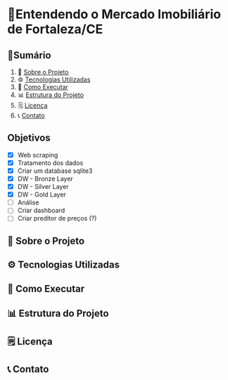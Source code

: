 # 🏡Entendendo o Mercado Imobiliário de Fortaleza/CE

## 📜Sumário
1. 📌 [Sobre o Projeto](#-sobre-o-projeto)
2. ⚙️ [Tecnologias Utilizadas](#️-tecnologias-utilizadas)
3. 🚀 [Como Executar](#-como-executar)
4. 📊 [Estrutura do Projeto](#-estrutura-do-projeto)
5. 🗒️ [Licença](#️-licença)
6. 📞 [Contato](#-contato)

## Objetivos
- [x] Web scraping
- [x] Tratamento dos dados
- [x] Criar um database sqlite3
- [x] DW - Bronze Layer
- [x] DW - Silver Layer
- [x] DW - Gold Layer
- [ ] Análise 
- [ ] Criar dashboard
- [ ] Criar preditor de preços (?)

## 📌 Sobre o Projeto

## ⚙️ Tecnologias Utilizadas

## 🚀 Como Executar

## 📊 Estrutura do Projeto

## 🗒️ Licença

## 📞 Contato
